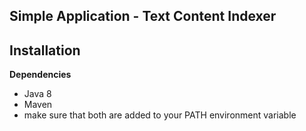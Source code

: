 Simple Application - Text Content Indexer
------------

Installation
------------

**Dependencies**
- Java 8
- Maven
- make sure that both are added to your PATH environment variable